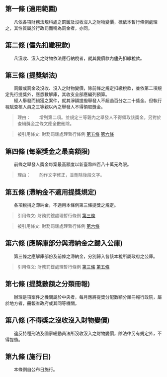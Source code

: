 第一條 (適用範圍)
-----------------
　　凡依各項財務法規科處之罰鍰及沒收沒入之財物變價，概依本暫行條例處理之，其性質屬於行政罰而稱為罰金者，亦同。  


第二條 (儘先扣繳稅款)
---------------------
　　凡沒收、沒入之財物依法應行納稅者，就其變價款內儘先扣繳稅款。  


第三條 (提獎辦法)
-----------------
　　罰鍰或罰金及沒收、沒入之財物變價，除前條之規定扣繳稅款，並依第二項規定先行提獎外，應悉數解庫，其收支全部應編列預算。  
　　經人舉發而緝獲之案件，就其淨額提撥舉發人不超過百分之二十獎金。但執行稅賦查核人員之三等親以內之舉發人不得領取獎金。  
> 理由：　　增列第二項。並規定三等親內之舉發人不得領取該獎金。另對於查緝獎金之條文應全數刪除。

> 被引用條文: 財務罰鍰處理暫行條例 [第五條](1509#第五條-滯納金不適用提獎規定) [第六條](1509#第六條-應解庫部分與滯納金之歸入公庫)



第四條 (每案獎金之最高額限)
---------------------------
　　前條之舉發人獎金每案最高額度以新臺幣四百八十萬元為限。  
> 理由：　　酌作文字修正，並刪除後段文字。



第五條 (滯納金不適用提獎規定)
-----------------------------
　　各項稅捐之滯納金，不適用本條例第三條提獎之規定。  
> 引用條文: 財務罰鍰處理暫行條例 [第三條](1509#第三條-提獎辦法)

> 被引用條文: 財務罰鍰處理暫行條例 [第六條](1509#第六條-應解庫部分與滯納金之歸入公庫)



第六條 (應解庫部分與滯納金之歸入公庫)
-------------------------------------
　　第三條之應解庫部份及前條之滯納金，分別歸入各該本稅所屬政府之公庫。  
> 引用條文: 財務罰鍰處理暫行條例 [第三條](1509#第三條-提獎辦法) [第五條](1509#第五條-滯納金不適用提獎規定)



第七條 (提獎數額之分類冊報)
---------------------------
　　辦理是項案件之機關屬於中央者，每月應將提獎分配數額分類冊報行政院，屬於地方者，冊報省政府或其同等機關。  


第八條 (不得獎之沒收沒入財物變價)
---------------------------------
　　違反特種刑法及國家總動員法所沒收沒入之財物變價，除法律另有規定外，不得提獎。  


第九條 (施行日)
---------------
　　本條例自公布日施行。
